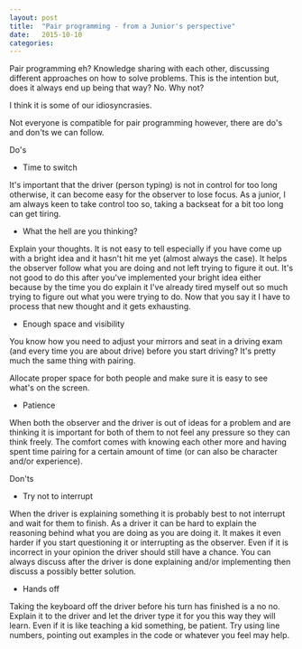```yaml
---
layout: post
title:  "Pair programming - from a Junior's perspective"
date:   2015-10-10
categories:
---
```


Pair programming eh? Knowledge sharing with each other, discussing different approaches on how to solve problems. This is the intention but, does it always end up being that way? No. Why not?

I think it is some of our idiosyncrasies.

Not everyone is compatible for pair programming however, there are do's and don'ts we can follow.

Do's

- Time to switch

It's important that the driver (person typing) is not in control for too long otherwise, it can become easy for the observer to lose focus. As a junior, I am always keen to take control too so, taking a backseat for a bit too long can get tiring.

- What the hell are you thinking?

Explain your thoughts. It is not easy to tell especially if you have come up with a bright idea and it hasn't hit me yet (almost always the case). It helps the observer follow what you are doing and not left trying to figure it out. It's not good to do this after you've implemented your bright idea either because by the time you do explain it I've already tired myself out so much trying to figure out what you were trying to do. Now that you say it I have to process that new thought and it gets exhausting.

- Enough space and visibility

You know how you need to adjust your mirrors and seat in a driving exam (and every time you are about drive) before you start driving? It's pretty much the same thing with pairing.

Allocate proper space for both people and make sure it is easy to see what's on the screen.

- Patience

When both the observer and the driver is out of ideas for a problem and are thinking it is important for both of them to not feel any pressure so they can think freely. The comfort comes with knowing each other more and having spent time pairing for a certain amount of time (or can also be character and/or experience).

Don'ts

- Try not to interrupt

When the driver is explaining something it is probably best to not interrupt and wait for them to finish. As a driver it can be hard to explain the reasoning behind what you are doing as you are doing it. It makes it even harder if you start questioning it or interrupting as the observer. Even if it is incorrect in your opinion the driver should still have a chance. You can always discuss after the driver is done explaining and/or implementing then discuss a possibly better solution.

- Hands off

Taking the keyboard off the driver before his turn has finished is a no no. Explain it to the driver and let the driver type it for you this way they will learn. Even if it is like teaching a kid something, be patient. Try using line numbers, pointing out examples in the code or whatever you feel may help.

